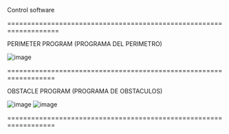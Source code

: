 Control software

===================================================================

PERIMETER PROGRAM (PROGRAMA DEL PERIMETRO)

![image](https://github.com/auric123/95octano/assets/171710232/8b2eee78-7152-4bbc-a1cf-778bab58a729)

==================================================================

OBSTACLE PROGRAM (PROGRAMA DE OBSTACULOS)

![image](https://github.com/auric123/95octano/assets/171710232/0d035b29-9543-4a1f-8922-d674f724a0d6)
![image](https://github.com/auric123/95octano/assets/171710232/8a3423b7-7db8-4a0b-b8d7-2ffc539fb346)

==================================================================
